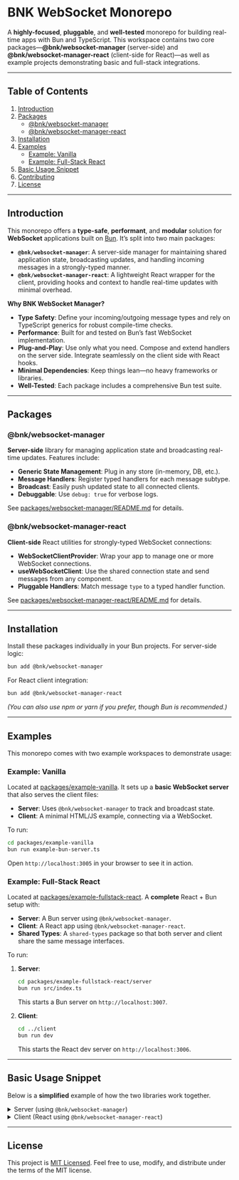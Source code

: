 # BNK WebSocket Monorepo

A **highly-focused**, **pluggable**, and **well-tested** monorepo for building real-time apps with Bun and TypeScript. This workspace contains two core packages—**@bnk/websocket-manager** (server-side) and **@bnk/websocket-manager-react** (client-side for React)—as well as example projects demonstrating basic and full-stack integrations.

---

## Table of Contents

1. [Introduction](#introduction)  
2. [Packages](#packages)  
   - [@bnk/websocket-manager](#bnkwebsocket-manager)  
   - [@bnk/websocket-manager-react](#bnkwebsocket-manager-react)  
3. [Installation](#installation)  
4. [Examples](#examples)  
   - [Example: Vanilla](#example-vanilla)  
   - [Example: Full-Stack React](#example-full-stack-react)  
5. [Basic Usage Snippet](#basic-usage-snippet)  
6. [Contributing](#contributing)  
7. [License](#license)

---

## Introduction

This monorepo offers a **type-safe**, **performant**, and **modular** solution for **WebSocket** applications built on [Bun](https://bun.sh/). It’s split into two main packages:

- **`@bnk/websocket-manager`**: A server-side manager for maintaining shared application state, broadcasting updates, and handling incoming messages in a strongly-typed manner.
- **`@bnk/websocket-manager-react`**: A lightweight React wrapper for the client, providing hooks and context to handle real-time updates with minimal overhead.

**Why BNK WebSocket Manager?**

- **Type Safety**: Define your incoming/outgoing message types and rely on TypeScript generics for robust compile-time checks.  
- **Performance**: Built for and tested on Bun’s fast WebSocket implementation.  
- **Plug-and-Play**: Use only what you need. Compose and extend handlers on the server side. Integrate seamlessly on the client side with React hooks.  
- **Minimal Dependencies**: Keep things lean—no heavy frameworks or libraries.  
- **Well-Tested**: Each package includes a comprehensive Bun test suite.

---

## Packages

### @bnk/websocket-manager

**Server-side** library for managing application state and broadcasting real-time updates. Features include:

- **Generic State Management**: Plug in any store (in-memory, DB, etc.).  
- **Message Handlers**: Register typed handlers for each message subtype.  
- **Broadcast**: Easily push updated state to all connected clients.  
- **Debuggable**: Use `debug: true` for verbose logs.

See [packages/websocket-manager/README.md](./packages/websocket-manager/README.md) for details.

### @bnk/websocket-manager-react

**Client-side** React utilities for strongly-typed WebSocket connections:

- **WebSocketClientProvider**: Wrap your app to manage one or more WebSocket connections.  
- **useWebSocketClient**: Use the shared connection state and send messages from any component.  
- **Pluggable Handlers**: Match message `type` to a typed handler function.

See [packages/websocket-manager-react/README.md](./packages/websocket-manager-react/README.md) for details.

---

## Installation

Install these packages individually in your Bun projects. For server-side logic:

```bash
bun add @bnk/websocket-manager
```

For React client integration:

```bash
bun add @bnk/websocket-manager-react
```

*(You can also use npm or yarn if you prefer, though Bun is recommended.)*

---

## Examples

This monorepo comes with two example workspaces to demonstrate usage:

### Example: Vanilla

Located at [packages/example-vanilla](./packages/example-vanilla). It sets up a **basic WebSocket server** that also serves the client files:

- **Server**: Uses `@bnk/websocket-manager` to track and broadcast state.  
- **Client**: A minimal HTML/JS example, connecting via a WebSocket.

To run:

```bash
cd packages/example-vanilla
bun run example-bun-server.ts
```

Open `http://localhost:3005` in your browser to see it in action.

### Example: Full-Stack React

Located at [packages/example-fullstack-react](./packages/example-fullstack-react). A **complete** React + Bun setup with:

- **Server**: A Bun server using `@bnk/websocket-manager`.  
- **Client**: A React app using `@bnk/websocket-manager-react`.  
- **Shared Types**: A `shared-types` package so that both server and client share the same message interfaces.

To run:

1. **Server**:

   ```bash
   cd packages/example-fullstack-react/server
   bun run src/index.ts
   ```

   This starts a Bun server on `http://localhost:3007`.

2. **Client**:

   ```bash
   cd ../client
   bun run dev
   ```

   This starts the React dev server on `http://localhost:3006`.

---

## Basic Usage Snippet

Below is a **simplified** example of how the two libraries work together.

<details>
<summary>Server (using <code>@bnk/websocket-manager</code>)</summary>

```ts
import { serve } from "bun";
import { WebSocketManager } from "@bnk/websocket-manager";

interface MyAppState {
  counter: number;
}

interface IncrementMessage {
  type: "increment";
  amount: number;
}

let currentState: MyAppState = { counter: 0 };

function getState(): Promise<MyAppState> {
  return Promise.resolve({ ...currentState });
}
function setState(newState: MyAppState): Promise<void> {
  currentState = { ...newState };
  return Promise.resolve();
}

const manager = new WebSocketManager<MyAppState, IncrementMessage>({
  getState,
  setState,
  messageHandlers: [
    {
      type: "increment",
      async handle(ws, msg, getState, setState) {
        const oldState = await getState();
        oldState.counter += msg.amount;
        await setState(oldState);
        // Optionally broadcast to all clients
        await manager.broadcastState();
      },
    },
  ],
  debug: true,
});

serve({
  port: 3000,
  fetch() {
    return new Response("Hello from Bun!", { status: 200 });
  },
  websocket: {
    open(ws) {
      manager.handleOpen(ws);
    },
    close(ws) {
      manager.handleClose(ws);
    },
    async message(ws, msg) {
      await manager.handleMessage(ws, msg.toString());
    },
  },
});
```

</details>

<details>
<summary>Client (React using <code>@bnk/websocket-manager-react</code>)</summary>

```tsx
import React from "react";
import {
  WebSocketClientProvider,
  useWebSocketClient,
} from "@bnk/websocket-manager-react";

interface IncrementMessage {
  type: "increment";
  amount: number;
}
interface StateUpdate {
  type: "state_update";
  data: {
    counter: number;
  };
}

export function App() {
  return (
    <WebSocketClientProvider<StateUpdate, IncrementMessage>
      url="ws://localhost:3000"
      debug={true}
      messageHandlers={{
        state_update: (msg) => {
          console.log("Counter is now:", msg.data.counter);
        },
      }}
    >
      <CounterComponent />
    </WebSocketClientProvider>
  );
}

function CounterComponent() {
  const { sendMessage, isOpen } = useWebSocketClient<StateUpdate, IncrementMessage>();

  const increment = () => {
    sendMessage({ type: "increment", amount: 1 });
  };

  return (
    <div>
      <button onClick={increment} disabled={!isOpen}>
        Increment
      </button>
    </div>
  );
}
```

</details>

---

## License

This project is [MIT Licensed](./LICENSE). Feel free to use, modify, and distribute under the terms of the MIT license.
